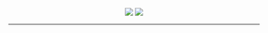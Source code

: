 <p align="center"><img src="https://i.imgur.com/hpgTovR.png">
<IMG SRC="https://i.imgur.com/pZbKcJZ.png"></p>

---

<br>

